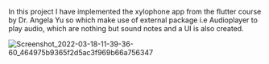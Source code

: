 In this project I have implemented the xylophone app from the flutter course by Dr. Angela Yu so which make use of external package i.e Audioplayer to play audio, which are nothing but sound notes and a UI is also created. 

![Screenshot_2022-03-18-11-39-36-60_464975b9365f2d5ac3f969b66a756347](https://user-images.githubusercontent.com/59174952/159260346-6a0a07bd-9dba-438f-9793-4ae74c46a940.jpg)
